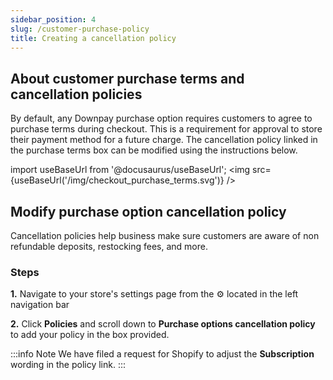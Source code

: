 ```yaml
---
sidebar_position: 4
slug: /customer-purchase-policy
title: Creating a cancellation policy
---
```


## About customer purchase terms and cancellation policies

By default, any Downpay purchase option requires customers to agree to purchase terms during checkout. This is a requirement for approval to store their payment method for a future charge. 
The cancellation policy linked in the purchase terms box can be modified using the instructions below.

import useBaseUrl from '@docusaurus/useBaseUrl';
<img src={useBaseUrl('/img/checkout_purchase_terms.svg')} />

## Modify purchase option cancellation policy

Cancellation policies help business make sure customers are aware of non refundable deposits, restocking fees, and more. 

### Steps

**1.** Navigate to your store's settings page from the ⚙️ located in the left navigation bar

**2.** Click **Policies** and scroll down to **Purchase options cancellation policy** to add your policy in the box provided.


:::info Note
We have filed a request for Shopify to adjust the **Subscription** wording in the policy link.
:::